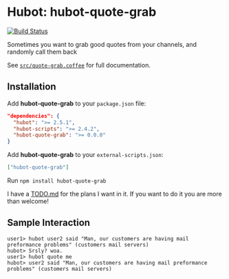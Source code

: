 # Hubot: hubot-quote-grab

[![Build Status](https://travis-ci.org/jjasghar/hubot-quote-grab.png?branch=master)](https://travis-ci.org/jjasghar/hubot-quote-grab)

Sometimes you want to grab good quotes from your channels, and randomly call them back

See [`src/quote-grab.coffee`](src/quote-grab.coffee) for full documentation.

## Installation

Add **hubot-quote-grab** to your `package.json` file:

```json
"dependencies": {
  "hubot": ">= 2.5.1",
  "hubot-scripts": ">= 2.4.2",
  "hubot-quote-grab": ">= 0.0.0"
}
```

Add **hubot-quote-grab** to your `external-scripts.json`:

```json
["hubot-quote-grab"]
```

Run `npm install hubot-quote-grab`

I have a [TODO.md](TODO.md) for the plans I want in it. If you want to do it you are more than welcome!

## Sample Interaction

```
user1> hubot user2 said "Man, our customers are having mail preformance problems" (customers mail servers)
hubot> Srsly? woa.
user1> hubot quote me
hubot> user2 said "Man, our customers are having mail preformance problems" (customers mail servers)

```
